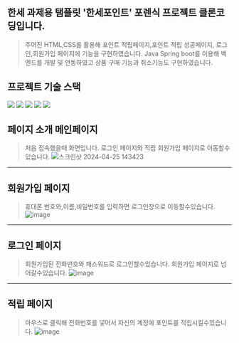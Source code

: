 한세 과제용 탬플릿 '한세포인트'
포렌식 프로젝트 클론코딩입니다.
----
>주어진 HTML,CSS를 활용해 포인트 적립페이지,포인트 적립 성공페이지, 로그인,회원가입 페이지에 기능을 구현하였습니다.
>Java Spring boot를 이용해 벡엔드를 개발 및 연동하였고 상품 구매 기능과 취소기능도 구현하였습니다.

프로젝트 기술 스택
---
<div>
  <img src="https://img.shields.io/badge/html5-E34F26?style=for-the-badge&logo=html5&logoColor=white"> 
  <img src="https://img.shields.io/badge/css-1572B6?style=for-the-badge&logo=css3&logoColor=white">
  <img src="https://img.shields.io/badge/javascript-F7DF1E?style=for-the-badge&logo=javascript&logoColor=black">
  <img src="https://img.shields.io/badge/react-61DAFB?style=for-the-badge&logo=react&logoColor=black">
  <img src="https://img.shields.io/badge/spring-6DB33F?style=for-the-badge&logo=spring&logoColor=white"> 
</div>

페이지 소개
메인페이지
---
>처음 접속했을때 화면입니다. 로그인 페이지와 적립 회원가입 페이지로 이동할수있습니다.
![스크린샷 2024-04-25 143423](https://github.com/fkzl1234/hanseiPoint/assets/71959911/c6242dd2-0dc2-4cea-a9d2-cf17d0cd6966)

---
회원가입 페이지
---
>휴대폰 번호와,이름,비밀번호를 입력하면 로그인창으로 이동할수있습니다.
![image](https://github.com/yang-juncheol/hansei-point/assets/130765023/a90d6807-4d4d-4248-93e2-96e2c3b63d34)
---
로그인 페이지
---
>회원가입된 전화번호와 패스워드로 로그인할수있습니다. 회원가입 페이지로 넘어갈수있습니다.
![image](https://github.com/yang-juncheol/hansei-point/assets/130765023/64fcf650-3e8e-4674-901d-4ae753eccd28)

---
적립 페이지
---
>마우스로 클릭해 전화번호를 넣어서 자신의 계정에 포인트를 적립시킬수있습니다.
![image](https://github.com/yang-juncheol/hansei-point/assets/130765023/08f763a1-c8d2-4eea-b0d4-8e356e6310d4)

